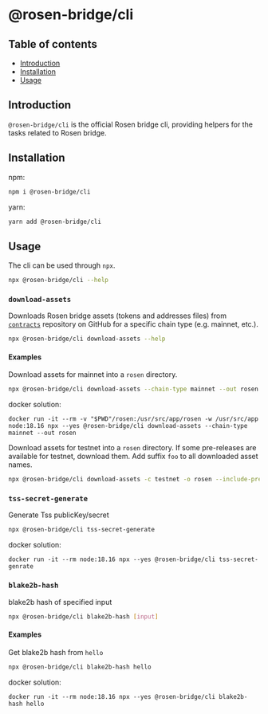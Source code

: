 # @rosen-bridge/cli

## Table of contents

- [Introduction](#introduction)
- [Installation](#installation)
- [Usage](#usage)

## Introduction

`@rosen-bridge/cli` is the official Rosen bridge cli, providing helpers for the
tasks related to Rosen bridge.

## Installation

npm:

```sh
npm i @rosen-bridge/cli
```

yarn:

```sh
yarn add @rosen-bridge/cli
```

## Usage

The cli can be used through `npx`.

```sh
npx @rosen-bridge/cli --help
```

### `download-assets`

Downloads Rosen bridge assets (tokens and addresses files) from
[`contracts`](https://github.com/rosen-bridge/contract) repository on GitHub for
a specific chain type (e.g. mainnet, etc.).

```sh
npx @rosen-bridge/cli download-assets --help
```

#### Examples

Download assets for mainnet into a `rosen` directory.

```sh
npx @rosen-bridge/cli download-assets --chain-type mainnet --out rosen
```

docker solution:

```shell
docker run -it --rm -v "$PWD"/rosen:/usr/src/app/rosen -w /usr/src/app node:18.16 npx --yes @rosen-bridge/cli download-assets --chain-type mainnet --out rosen
```

Download assets for testnet into a `rosen` directory. If some pre-releases are
available for testnet, download them. Add suffix `foo` to all downloaded asset
names.

```sh
npx @rosen-bridge/cli download-assets -c testnet -o rosen --include-prereleases --suffix foo
```

### `tss-secret-generate`

Generate Tss publicKey/secret

```sh
npx @rosen-bridge/cli tss-secret-generate
```

docker solution:

```shell
docker run -it --rm node:18.16 npx --yes @rosen-bridge/cli tss-secret-genrate
```

### `blake2b-hash`

blake2b hash of specified input

```sh
npx @rosen-bridge/cli blake2b-hash [input]
```

#### Examples

Get blake2b hash from `hello`

```sh
npx @rosen-bridge/cli blake2b-hash hello
```

docker solution:

```shell
docker run -it --rm node:18.16 npx --yes @rosen-bridge/cli blake2b-hash hello
```

